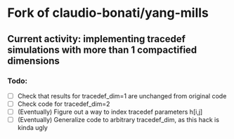 # Fork of claudio-bonati/yang-mills
## Current activity: implementing tracedef simulations with more than 1 compactified dimensions
### Todo:
- [ ] Check that results for tracedef\_dim=1 are unchanged from original code
- [ ] Check code for tracedef\_dim=2
- [ ] (Eventually) Figure out a way to index tracedef parameters h[i,j]
- [ ] (Eventually) Generalize code to arbitrary tracedef\_dim, as this hack is kinda ugly
